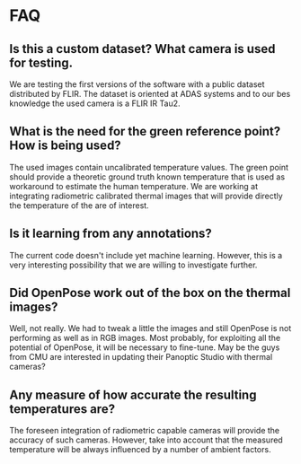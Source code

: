 # FAQ

## Is this a custom dataset? What camera is used for testing.

We are testing the first versions of the software with a public dataset distributed by FLIR. The dataset is oriented at ADAS systems and to our bes knowledge the used camera is a FLIR IR Tau2.

## What is the need for the green reference point? How is being used?

The used images contain uncalibrated temperature values. The green point should provide a theoretic ground truth known temperature that is used as workaround to estimate the human temperature. We are working at integrating radiometric calibrated thermal images that will provide directly the temperature of the are of interest. 

## Is it learning from any annotations?

The current code doesn't include yet machine learning. However, this is a very interesting possibility that we are willing to investigate further.

## Did OpenPose work out of the box on the thermal images?

Well, not really. We had to tweak a little the images and still OpenPose is not performing as well as in RGB images. Most probably, for exploiting all the potential of OpenPose, it will be necessary to fine-tune. May be the guys from CMU are interested in updating their Panoptic Studio with thermal cameras?

## Any measure of how accurate the resulting temperatures are?

The foreseen integration of radiometric capable cameras will provide the accuracy of such cameras. However, take into account that the measured temperature will be always influenced by a number of ambient factors. 
